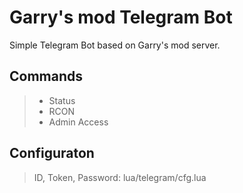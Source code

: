 # Garry's mod Telegram Bot
Simple Telegram Bot based on Garry's mod server.

## Commands
> * Status
> * RCON
> * Admin Access

## Configuraton
> ID, Token, Password: lua/telegram/cfg.lua
